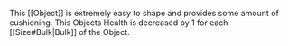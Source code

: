 This [[Object]] is extremely easy to shape and provides some amount of cushioning.
This Objects Health is decreased by 1 for each [[Size#Bulk|Bulk]] of the Object.